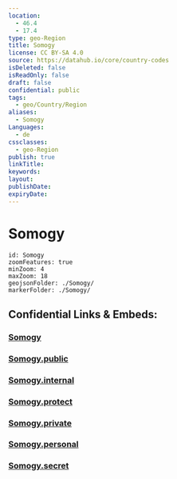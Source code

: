 ```yaml
---
location:
  - 46.4
  - 17.4
type: geo-Region
title: Somogy
license: CC BY-SA 4.0
source: https://datahub.io/core/country-codes
isDeleted: false
isReadOnly: false
draft: false
confidential: public
tags:
  - geo/Country/Region
aliases:
  - Somogy
Languages:
  - de
cssclasses:
  - geo-Region
publish: true
linkTitle:
keywords:
layout:
publishDate:
expiryDate:
---
```


# Somogy

```leaflet
id: Somogy
zoomFeatures: true 
minZoom: 4 
maxZoom: 18
geojsonFolder: ./Somogy/
markerFolder: ./Somogy/
```


## Confidential Links & Embeds: 

### [Somogy](/_Standards/Earth/Continent/Europe/Europe~East/Hungary/Counties~Hungary/Somogy.md) 

### [Somogy.public](/_public/Earth/Continent/Europe/Europe~East/Hungary/Counties~Hungary/Somogy.public.md) 

### [Somogy.internal](/_internal/Earth/Continent/Europe/Europe~East/Hungary/Counties~Hungary/Somogy.internal.md) 

### [Somogy.protect](/_protect/Earth/Continent/Europe/Europe~East/Hungary/Counties~Hungary/Somogy.protect.md) 

### [Somogy.private](/_private/Earth/Continent/Europe/Europe~East/Hungary/Counties~Hungary/Somogy.private.md) 

### [Somogy.personal](/_personal/Earth/Continent/Europe/Europe~East/Hungary/Counties~Hungary/Somogy.personal.md) 

### [Somogy.secret](/_secret/Earth/Continent/Europe/Europe~East/Hungary/Counties~Hungary/Somogy.secret.md)

